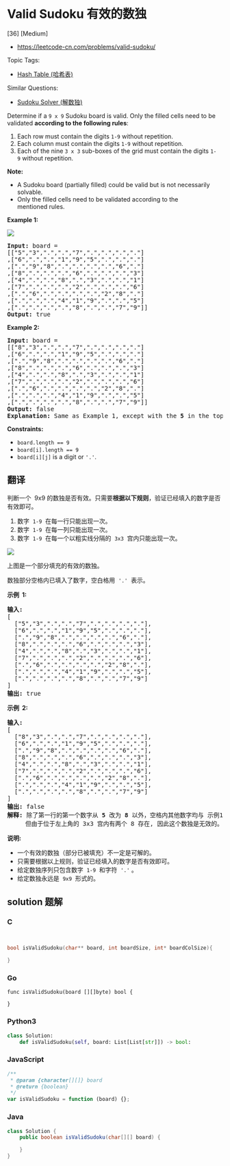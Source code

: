# Valid Sudoku 有效的数独

[36] [Medium]

- https://leetcode-cn.com/problems/valid-sudoku/

Topic Tags:

- [Hash Table (哈希表)](https://leetcode-cn.com/tag/hash-table/)

Similar Questions:

- [Sudoku Solver (解数独)](https://leetcode-cn.com/problems/sudoku-solver/)

Determine if a `9 x 9` Sudoku board is valid. Only the filled cells need to be validated **according to the following rules**:

1.  Each row must contain the digits `1-9` without repetition.
2.  Each column must contain the digits `1-9` without repetition.
3.  Each of the nine `3 x 3` sub-boxes of the grid must contain the digits `1-9` without repetition.

**Note:**

- A Sudoku board (partially filled) could be valid but is not necessarily solvable.
- Only the filled cells need to be validated according to the mentioned rules.

**Example 1:**

![](https://upload.wikimedia.org/wikipedia/commons/thumb/f/ff/Sudoku-by-L2G-20050714.svg/250px-Sudoku-by-L2G-20050714.svg.png)

<pre><strong>Input:</strong> board = 
[["5","3",".",".","7",".",".",".","."]
,["6",".",".","1","9","5",".",".","."]
,[".","9","8",".",".",".",".","6","."]
,["8",".",".",".","6",".",".",".","3"]
,["4",".",".","8",".","3",".",".","1"]
,["7",".",".",".","2",".",".",".","6"]
,[".","6",".",".",".",".","2","8","."]
,[".",".",".","4","1","9",".",".","5"]
,[".",".",".",".","8",".",".","7","9"]]
<strong>Output:</strong> true
</pre>

**Example 2:**

<pre><strong>Input:</strong> board = 
[["8","3",".",".","7",".",".",".","."]
,["6",".",".","1","9","5",".",".","."]
,[".","9","8",".",".",".",".","6","."]
,["8",".",".",".","6",".",".",".","3"]
,["4",".",".","8",".","3",".",".","1"]
,["7",".",".",".","2",".",".",".","6"]
,[".","6",".",".",".",".","2","8","."]
,[".",".",".","4","1","9",".",".","5"]
,[".",".",".",".","8",".",".","7","9"]]
<strong>Output:</strong> false
<strong>Explanation:</strong> Same as Example 1, except with the <strong>5</strong> in the top left corner being modified to <strong>8</strong>. Since there are two 8's in the top left 3x3 sub-box, it is invalid.
</pre>

**Constraints:**

- `board.length == 9`
- `board[i].length == 9`
- `board[i][j]` is a digit or `'.'`.

## 翻译

判断一个  9x9 的数独是否有效。只需要**根据以下规则**，验证已经填入的数字是否有效即可。

1.  数字  `1-9`  在每一行只能出现一次。
2.  数字  `1-9`  在每一列只能出现一次。
3.  数字  `1-9`  在每一个以粗实线分隔的  `3x3`  宫内只能出现一次。

![](https://upload.wikimedia.org/wikipedia/commons/thumb/f/ff/Sudoku-by-L2G-20050714.svg/250px-Sudoku-by-L2G-20050714.svg.png)

上图是一个部分填充的有效的数独。

数独部分空格内已填入了数字，空白格用  `'.'`  表示。

**示例  1:**

<pre><strong>输入:</strong>
[
  ["5","3",".",".","7",".",".",".","."],
  ["6",".",".","1","9","5",".",".","."],
  [".","9","8",".",".",".",".","6","."],
  ["8",".",".",".","6",".",".",".","3"],
  ["4",".",".","8",".","3",".",".","1"],
  ["7",".",".",".","2",".",".",".","6"],
  [".","6",".",".",".",".","2","8","."],
  [".",".",".","4","1","9",".",".","5"],
  [".",".",".",".","8",".",".","7","9"]
]
<strong>输出:</strong> true
</pre>

**示例  2:**

<pre><strong>输入:</strong>
[
&nbsp; ["8","3",".",".","7",".",".",".","."],
&nbsp; ["6",".",".","1","9","5",".",".","."],
&nbsp; [".","9","8",".",".",".",".","6","."],
&nbsp; ["8",".",".",".","6",".",".",".","3"],
&nbsp; ["4",".",".","8",".","3",".",".","1"],
&nbsp; ["7",".",".",".","2",".",".",".","6"],
&nbsp; [".","6",".",".",".",".","2","8","."],
&nbsp; [".",".",".","4","1","9",".",".","5"],
&nbsp; [".",".",".",".","8",".",".","7","9"]
]
<strong>输出:</strong> false
<strong>解释:</strong> 除了第一行的第一个数字从<strong> 5</strong> 改为 <strong>8 </strong>以外，空格内其他数字均与 示例1 相同。
     但由于位于左上角的 3x3 宫内有两个 8 存在, 因此这个数独是无效的。</pre>

**说明:**

- 一个有效的数独（部分已被填充）不一定是可解的。
- 只需要根据以上规则，验证已经填入的数字是否有效即可。
- 给定数独序列只包含数字  `1-9`  和字符  `'.'` 。
- 给定数独永远是  `9x9`  形式的。

## solution 题解

### C

```c


bool isValidSudoku(char** board, int boardSize, int* boardColSize){

}
```

### Go

```golang
func isValidSudoku(board [][]byte) bool {

}
```

### Python3

```python
class Solution:
    def isValidSudoku(self, board: List[List[str]]) -> bool:
```

### JavaScript

```javascript
/**
 * @param {character[][]} board
 * @return {boolean}
 */
var isValidSudoku = function (board) {};
```

### Java

```java
class Solution {
    public boolean isValidSudoku(char[][] board) {

    }
}
```

